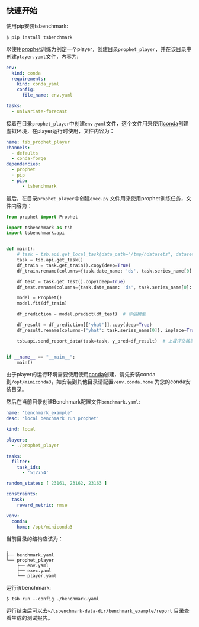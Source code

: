 ## 快速开始

使用pip安装tsbenchmark:
```shell
$ pip install tsbenchmark
```

以使用[prophet](https://github.com/facebook/prophet)训练为例定一个player，创建目录`prophet_player`，并在该目录中创建`player.yaml`文件，内容为:
```yaml
env:
  kind: conda
  requirements:
    kind: conda_yaml
    config:
      file_name: env.yaml 

tasks:
  - univariate-forecast
```

接着在目录`prophet_player`中创建`env.yaml`文件，这个文件用来使用[conda](https://docs.conda.io/en/latest/miniconda.html)创建虚拟环境，在player运行时使用，文件内容为：
```yaml
name: tsb_prophet_player
channels:
  - defaults
  - conda-forge
dependencies:
  - prophet
  - pip
  - pip:
      - tsbenchmark
```

最后，在目录`prophet_player`中创建`exec.py` 文件用来使用prophet训练任务，文件内容为：
```python
from prophet import Prophet

import tsbenchmark as tsb
import tsbenchmark.api


def main():
    # task = tsb.api.get_local_task(data_path="/tmp/hdatasets", dataset_id=512754, random_state=9527, max_trials=1, reward_metric='rmse')
    task = tsb.api.get_task()
    df_train = task.get_train().copy(deep=True)
    df_train.rename(columns={task.date_name: 'ds', task.series_name[0]: 'y'}, inplace=True)

    df_test = task.get_test().copy(deep=True)
    df_test.rename(columns={task.date_name: 'ds', task.series_name[0]: 'y'}, inplace=True)

    model = Prophet()
    model.fit(df_train)

    df_prediction = model.predict(df_test)  # 评估模型

    df_result = df_prediction[['yhat']].copy(deep=True)
    df_result.rename(columns={'yhat': task.series_name[0]}, inplace=True)

    tsb.api.send_report_data(task=task, y_pred=df_result)  # 上报评估数据


if __name__ == "__main__":
    main()
```

由于player的运行环境需要使用使用[conda](https://docs.conda.io)创建，请先安装conda到`/opt/miniconda3`，如安装到其他目录请配置`venv.conda.home` 为您的conda安装目录。

然后在当前目录创建Benchmark配置文件`benchmark.yaml`:
```yaml
name: 'benchmark_example'
desc: 'local benchmark run prophet'

kind: local

players:
  - ./prophet_player

tasks:
  filter:
    task_ids:
      - '512754'

random_states: [ 23161, 23162, 23163 ]

constraints:
  task:
    reward_metric: rmse

venv:
  conda:
    home: /opt/miniconda3
```

当前目录的结构应该为：
```
.
├── benchmark.yaml
└── prophet_player
    ├── env.yaml
    ├── exec.yaml
    └── player.yaml
```

运行该benchmark:
```shell
$ tsb run --config ./benchmark.yaml
```

运行结束后可以去`~/tsbenchmark-data-dir/benchmark_example/report` 目录查看生成的测试报告。

